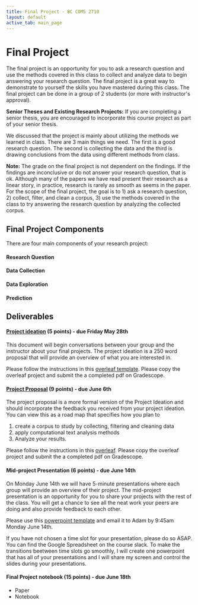 ```yaml
---
title: Final Project - BC COMS 2710
layout: default
active_tab: main_page 
---
```


# Final Project

The final project is an opportunity for you to ask a research question and use the methods covered in this class
to collect and analyze data to begin answering your research question.
The final project is a great way to demonstrate to yourself the skills you have mastered during this class. 
The final project can be done in a group of 2 students (or more with instructor's approval).

**Senior Theses and Existing Research Projects:**
If you are completing a senior thesis, you are encouraged to incorporate this course project as part of your senior thesis.

We discussed that the project is mainly about utilizing the methods we learned in class. There are 3 main things we need. The first is a good research question. The second is collecting the data and the third is drawing conclusions from the data using different methods from class. 

**Note:** The grade on the final project is not dependent on the findings. If the findings are inconclusive or do not answer your research question, that is ok. Although many of the papers we have read present their research as a linear story, in practice, research is rarely as smooth as seems in the paper. For the scope of the final project, the goal is to 1) ask a research question, 2) collect, filter, and clean a corpus, 3) use the methods covered in the class to try answering the research question by analyzing the collected corpus.

## Final Project Components

There are four main components of your research project:

#### Research Question

<!--Quantifiable in text.-->

#### Data Collection



#### Data Exploration



#### Prediction


## Deliverables

#### [Project ideation](https://www.overleaf.com/read/yzpgxcgsqdvp) (5 points) - due Friday May 28th
This document will begin conversations between your group and the instructor about your final projects. 
The project ideation is a 250 word proposal that will provide an overview of what you are interested in. 

Please follow the instructions in this [overleaf template](https://www.overleaf.com/read/yzpgxcgsqdvp). Please copy the overleaf project and submit the a completed pdf on Gradescope. 

#### [Project Proposal](https://www.overleaf.com/read/hrqkdzbxhkym) (9 points) - due June 6th

The project proposal is a more formal version of the Project Ideation and should incorporate the feedback you received from your project ideation. 
You can view this as a road map that specifies how you plan to 

1. create a corpus to study by collecting, filtering and cleaning data
2. apply computational text analysis methods
3. Analyze your results. 

Please follow the instructions in this [overleaf](https://www.overleaf.com/read/hrqkdzbxhkym). Please copy the overleaf project and submit the a completed pdf on Gradescope. 


#### Mid-project Presentation (6 points) - due June 14th

On Monday June 14th we will have 5-minute presentations where each group will provide an overview of their project. 
The mid-project presentation is an opportunity for you to share your projects with the rest of the class. You will get a chance to see all the neat work your peers are doing and also provide feedback to each other.

Please use this [powerpoint template](slides/project-presentations.pptx) and email it to Adam by 9:45am Monday June 14th.

If you have not chosen a time slot for your presentation, please do so ASAP. You can find the Google Spreadsheet on the course slack. To make the transitions beetween time slots go smoothly, I will create one powerpoint that has all of your presentations and I will share my screen and control the slides during your presentations.

#### Final Project notebook (15 points) - due June 18th
- Paper
- Notebook
